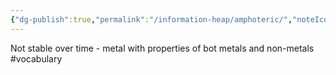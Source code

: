 ```yaml
---
{"dg-publish":true,"permalink":"/information-heap/amphoteric/","noteIcon":"","created":"2025-05-20T09:18:16.265-05:00"}
---
```


Not stable over time - metal with properties of bot metals and non-metals 
#vocabulary